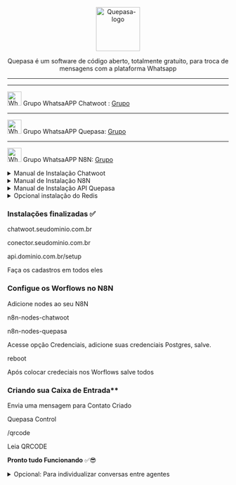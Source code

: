 <p align="center">
	<img src="https://github.com/nocodeleaks/quepasa/raw/main/src/assets/favicon.png" alt="Quepasa-logo" width="100" />	
	<p align="center">Quepasa é um software de código aberto, totalmente gratuito, para troca de mensagens com a plataforma Whatsapp</p>
</p>
<hr />
<p align="left">
</p>
<hr />
<p align="left">
	<img src="https://whatsapp.com/favicon.ico" alt="WhatsAPP-logo" width="32" />
	<span>Grupo WhatsaAPP Chatwoot : </span>
	<a href="https://chat.whatsapp.com/CLKge3hmHmmBcIL04mBzmT" target="_blank">Grupo</a>
<hr />
<p align="left">
	<img src="https://whatsapp.com/favicon.ico" alt="WhatsAPP-logo" width="32" />
	<span>Grupo WhatsaAPP Quepasa: </span>
	<a href="https://chat.whatsapp.com/Cv5WfmujRzE09yQ6hagYim" target="_blank">Grupo</a>
</p>
<hr />
<p align="left">
	<img src="https://whatsapp.com/favicon.ico" alt="WhatsAPP-logo" width="32" />
	<span>Grupo WhatsaAPP N8N: </span>
	<a href="https://telinkei.com/gp-n8n-zap" target="_blank">Grupo</a>
</p>

<details>
<summary>Manual de Instalação Chatwoot</summary>

 ```bash
# Atualize sua máquina com os últimos pacotes
sudo apt update && apt upgrade -y

# Baixe o instalador automático do Chatwoot, execute a permisão no arquivo install.sh
wget https://get.chatwoot.app/linux/install.sh
chmod +x install.sh

# Inicie a instalação, digite "yes" para SSL, em seguida digite seu dominio e prossiga confimando com yes.
# Esse processo vai levar média ~ 15
./install.sh --install
```

Use as opções abaixo

yes

chatwoot.dominio.com.br

contato@dominio.com.br

yes para todos

### Alterando Idioma e ativando sua tela de cadastro

nano /home/chatwoot/chatwoot/.env

Altere a linha:

`DEFAULT_LOCALE=pt_BR` para `ENABLE_ACCOUNT_SIGNUP=true`

`systemctl daemon-reload && systemctl restart chatwoot.target`

Acesse: seudominio.com.br

Faça seu cadastro

### Habilitando configurações ocultas do Chatwoot no banco de dados PostgreSQL

```bash
sudo -i -u postgres psql

\c chatwoot_production

update installation_configs set locked = false;

\q
```

NOMES CHATWOOT TERMOS E POLITICA DE PRIVACIDADE

**Acesse super Admin**

https://seudominio.com.br/super_admin

Opção>installation_configs

```bash
LOGO
LOGO_THUMBNAIL
NOMES CHATWOOT:
```

### Alterando nomes na Plataforma

```bash
INSTALLATION_NAME
BRAND_NAME
TERMOS E POLITICA DE PRIVACIDADE
TERMS_URL
PRIVACY_URL
BRAND_URL
WIDGET_BRAND_URL
```

</details>

<details>
<summary>Manual de Instalação N8N</summary>

cd

sudo npm install n8n -g

npm update -g n8n


npm install pm2 -g

wget https://dl.google.com/linux/direct/google-chrome-stable_current_amd64.deb

sudo apt install ./google-chrome-stable_current_amd64.deb

sudo nano /etc/nginx/sites-available/n8n

```bash
server {
  server_name n8n.dominio.com;
  
  underscores_in_headers on;

  location / {

   proxy_pass http://127.0.0.1:5678;
   proxy_pass_header Authorization;
   proxy_set_header Upgrade $http_upgrade;
   proxy_set_header Connection "upgrade";
   proxy_set_header Host $host;
   proxy_set_header X-Forwarded-Proto $scheme;
   proxy_set_header X-Forwarded-Ssl on; # Optional
   proxy_set_header X-Real-IP $remote_addr;
   proxy_set_header X-Forwarded-For $proxy_add_x_forwarded_for;
   proxy_http_version 1.1;
   proxy_set_header Connection "";
   proxy_buffering off;
   client_max_body_size 0;
   proxy_read_timeout 36000s;
   proxy_redirect off;
  }
  add_header Strict-Transport-Security "max-age=31536000; includeSubDomains" always;
  ssl_protocols TLSv1.2 TLSv1.3;
} 
  ```

sudo ln -s /etc/nginx/sites-available/n8n /etc/nginx/sites-enabled

sudo certbot --nginx

sudo service nginx restart

pm2 start n8n --cron-restart="0 0 * * *" -- start


### EXECUTE COMANDO ABAIXO PARA NÃO CAIR QUANDO REINICIAR A VPS

sudo pm2 startup ubuntu -u root && sudo pm2 startup ubuntu -u root --hp /root && sudo pm2 save

cd /root/.n8n
</p>
</p>
nano .env
</p>
Altere as seguintes variaveis baixo no arquivo .env
</p>
C8Q_QP_DEFAULT_USER=coloque email do Quepasa
</p>
C8Q_QP_BOTTITLE=Nome da Plataforma
</p>
C8Q_CW_PUBLIC_URL=domniochatwoot
</p>
C8Q_QP_CONTACT=Seu email
</p>
C8Q_QP_CONTACT=Seu email
</p>
WEBHOOK_URL=https://conector.dominio.com.br
N8N_EDITOR_BASE_URL=https://conector.dominio.com.br
</p>

```
C8Q_SINGLETHREAD=false
C8Q_QUEPASAINBOXCONTROL=1001
C8Q_GETCHATWOOTCONTACTS=1002
C8Q_QUEPASACHATCONTROL=1003
C8Q_CHATWOOTPROFILEUPDATE=1004
C8Q_POSTTOWEBCALLBACK=1005
C8Q_POSTTOCHATWOOT=1006
C8Q_CHATWOOTTOQUEPASAGREETINGS=1007
C8Q_CW_PUBLIC_URL="chatwoot.seudominio.com.br"
C8Q_QP_DEFAULT_USER="contato@seudominio.com.br"
C8Q_QP_BOTTITLE="Chatwoot"
C8Q_QP_CONTACT="contato@seudominio.com.br"
N8N_EDITOR_BASE_URL="https://conector.dominio.com.br"
WEBHOOK_URL="https://conector.dominio.com.br"
```
# Cria um link simbólico chamado ".env" que aponta para o arquivo "./.n8n/.env" no sistema de arquivos.
ln -s ./.n8n/.env .env

pm2 restart all --update-env

</details>

<details>
<summary>Manual de Instalação API Quepasa</summary>

cd

```
git clone https://github.com/nocodeleaks/quepasa /opt/quepasa-source
bash /opt/quepasa-source/helpers/install.sh
bash /opt/quepasa-source/helpers/update-workflows.sh
```

sudo nano /etc/nginx/sites-available/quepasa

```bash
server {

  server_name quepasa.dominio.com.br;

  location / {

    proxy_pass http://127.0.0.1:31000;

    proxy_http_version 1.1;

    proxy_set_header Upgrade $http_upgrade;

    proxy_set_header Connection 'upgrade';

    proxy_set_header Host $host;

    proxy_set_header X-Real-IP $remote_addr;

    proxy_set_header X-Forwarded-Proto $scheme;

    proxy_set_header X-Forwarded-For $proxy_add_x_forwarded_for;
    
    proxy_cache_bypass $http_upgrade;

  }

  }
```

sudo ln -s /etc/nginx/sites-available/quepasa /etc/nginx/sites-enabled

sudo certbot --nginx

sudo service nginx restart

### Ativando SSL da API Quepasa

nano /opt/quepasa-source/src/.env

Adicione na linha 1 `APP_TITLE=Nome da Sua Empresa`

Alterar linha 2 de `WEBSOCKETSSL=false` para `WEBSOCKETSSL=true`

Alterar linha 8 para `REMOVEDIGIT9=true`

systemctl restart quepasa
</details>

<details>
<summary>Opcional instalação do Redis</summary>

sudo add-apt-repository ppa:redislabs/redis

sudo apt update

sudo apt install redis

sudo apt-get install libvips
</details>

### Instalações finalizadas ✅

chatwoot.seudominio.com.br

conector.seudominio.com.br

api.dominio.com.br/setup

Faça os cadastros em todos eles

### Configue os Worflows no N8N

Adicione nodes ao seu N8N

n8n-nodes-chatwoot

n8n-nodes-quepasa

Acesse opção Credenciais, adicione suas credenciais Postgres, salve.

reboot

Após colocar credeciais nos Worflows salve todos 

### Criando sua Caixa de Entrada**

Envia uma mensagem para Contato Criado

Quepasa Control

/qrcode

Leia QRCODE

**Pronto tudo Funcionando** ✅😎

<details>
<summary>Opcional: Para individualizar conversas entre agentes</summary>

```bash

mv /home/chatwoot/chatwoot/app/javascript/dashboard/components/ChatList.vue /home/chatwoot/chatwoot/app/javascript/dashboard/components/ChatList.vue.old

```

cd /home/chatwoot/chatwoot/app/javascript/dashboard/components

```bash

wget "https://raw.githubusercontent.com/EngajamentoFlow/quepasa/main/ChatList.vue"

```

Após alterações acima, rebuildar seu Chatwoot

sudo -i -u chatwoot

cd chatwoot

rake assets:precompile RAILS_ENV=production

exit

systemctl daemon-reload && systemctl restart chatwoot.target
</detaisl>
